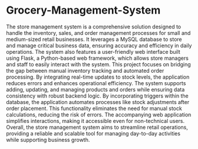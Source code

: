 # Grocery-Management-System
The store management system is a comprehensive solution designed to handle the inventory, sales, and order management processes for small and medium-sized retail businesses. It leverages a MySQL database to store and manage critical business data, ensuring accuracy and efficiency in daily operations. The system also features a user-friendly web interface built using Flask, a Python-based web framework, which allows store managers and staff to easily interact with the system. This project focuses on bridging the gap between manual inventory tracking and automated order processing. By integrating real-time updates to stock levels, the application reduces errors and enhances operational efficiency. The system supports adding, updating, and managing products and orders while ensuring data consistency with robust backend logic. By incorporating triggers within the database, the application automates processes like stock adjustments after order placement. This functionality eliminates the need for manual stock calculations, reducing the risk of errors. The accompanying web application simplifies interactions, making it accessible even for non-technical users. Overall, the store management system aims to streamline retail operations, providing a reliable and scalable tool for managing day-to-day activities while supporting business growth.
